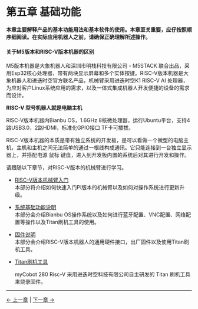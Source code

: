 # 第五章 基础功能

**本章主要解释产品的基本功能用法和基本软件的使用。本章至关重要，应仔按照顺序细阅读。在实际应用机器人之前，请确保正确理解所述操作。**

#### 关于M5版本和RISC-V版本机器的区别

M5版本机器是大象机器人和深圳市明栈科技有限公司 - M5STACK 联合出品，采用Esp32核心处理器，带有两块显示屏幕和多个实体按键。RISC-V版本机器是大象机器人和进迭时空官方联名产品，机械臂采用进迭时空K1 RISC-V AI 处理器，为应对客户Linux系统应用的需求，以及一体式集成机器人开发便捷的设备的需求而设计。

**RISC-V 型号机器人就是电脑主机**

RISC-V版本机器内Bianbu OS，1.6GHz 8核微处理器，运行Ubuntu平台，支持4路USB3.0，2路HDMI，标准化GPIO接口 TF卡可插拔。

RISC-V版本机器的本质是带有独立系统的开发板，是可以看做一个微型的电脑主机，主机和主机之间无法简单的通过一根线构成通讯。它只能连接到一台独立显示器上，并搭配电源 鼠标 键盘，进入到开发板内置的系统后对其进行开发和操作。

请跟随以下章节，对RISC-V版本的机械臂进行学习。

- [RISC-V版本机械臂入门](5.1-Functionlnstruction/3.5.1-SW-description.md)  
  本部分将介绍如何快速入门PI版本的机械臂以及如何对操作系统进行更新升级。

- [系统基础功能说明](5.2-Softwarelnstructions/3.5.2-SW-detail-description.md)<br>
  本部分会介绍Bianbu OS操作系统以及如何进行蓝牙配置、VNC配置、网络配置等操作以及Titan刷机⼯具的使用。

- [固件说明](5.3-FirmwareFunctionDescription/README.md)  
  本部分会介绍RISC-V版本机器人的通用硬件接口，出厂固件以及使用Titan刷机⼯具。

- [Titan刷机⼯具](5.2-Softwarelnstructions/README.md)
  
  myCobot 280 Risc-V 采用进迭时空科技有限公司自主研发的 Titan 刷机工具 来烧录固件。

---

[← 上一章](../../2-BasicSettings/4.FirstTimeInstallation/4-FirstTimeInstallation.md) | [下一章 →](../6.developmentGuide/README.md)
